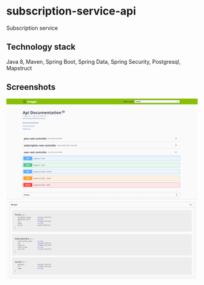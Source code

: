 # subscription-service-api
Subscription service

## Technology stack
Java 8, Maven, Spring Boot, Spring Data, Spring Security, Postgresql, Mapstruct

## Screenshots
![](src/main/resources/images/1.jpg)
![](src/main/resources/images/2.jpg)
